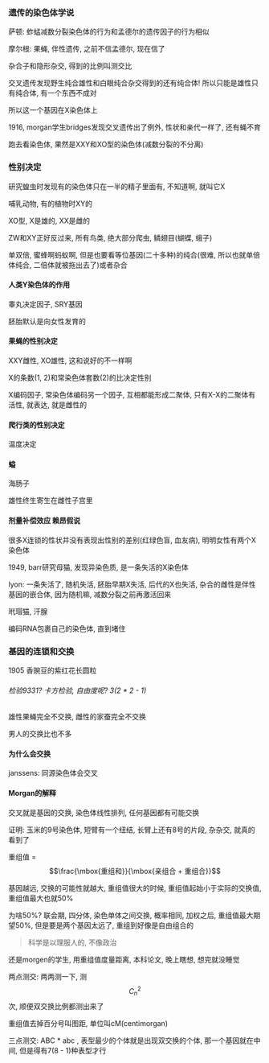 ### 遗传的染色体学说

萨顿: 蚱蜢减数分裂染色体的行为和孟德尔的遗传因子的行为相似

摩尔根: 果蝇, 伴性遗传, 之前不信孟德尔, 现在信了

杂合子和隐形杂交, 得到的比例叫测交比

交叉遗传发现野生纯合雄性和白眼纯合杂交得到的还有纯合体! 所以只能是雄性只有纯合体, 有一个东西不成对

所以这一个基因在X染色体上

1916, morgan学生bridges发现交叉遗传出了例外, 性状和亲代一样了, 还有蝇不育

跑去看染色体, 果然是XXY和XO型的染色体(减数分裂的不分离)

### 性别决定

研究蝗虫时发现有的染色体只在一半的精子里面有, 不知道啊, 就叫它X

哺乳动物, 有的植物时XY的

XO型, X是雄的, XX是雌的

ZW和XY正好反过来, 所有鸟类, 绝大部分爬虫, 鳞翅目(蝴蝶, 蛾子)

单双倍, 蜜蜂啊蚂蚁啊, 但是也要看等位基因(二十多种)的纯合(很难, 所以也就单倍体纯合, 二倍体就被拖出去了)或者杂合

#### 人类Y染色体的作用

睾丸决定因子, SRY基因

胚胎默认是向女性发育的

#### 果蝇的性别决定

XXY雌性, XO雄性, 这和说好的不一样啊

X的条数(1, 2)和常染色体套数(2)的比决定性别

X编码因子, 常染色体编码另一个因子, 互相都能形成二聚体, 只有X-X的二聚体有活性, 就表达, 就是雌性的

#### 爬行类的性别决定

温度决定

#### 螠

海肠子

雄性终生寄生在雌性子宫里

#### 剂量补偿效应 赖昂假说

很多X连锁的性状并没有表现出性别的差别(红绿色盲, 血友病), 明明女性有两个X染色体

1949, barr研究母猫, 发现异染色质, 是一条失活的X染色体

lyon: 一条失活了, 随机失活, 胚胎早期X失活, 后代的X也失活, 杂合的雌性是伴性基因的嵌合体, 因为随机嘛, 减数分裂之前再激活回来

玳瑁猫, 汗腺

编码RNA包裹自己的染色体, 直到堵住

### 基因的连锁和交换

1905 香豌豆的紫红花长圆粒

###### 检验9331? 卡方检验, 自由度呢? 3(2 * 2 - 1)

雄性果蝇完全不交换, 雌性的家蚕完全不交换

男人的交换比也不多

#### 为什么会交换

janssens: 同源染色体会交叉

#### Morgan的解释

交叉就是基因的交换, 染色体线性排列, 任何基因都有可能交换

证明: 玉米的9号染色体, 短臂有一个纽结, 长臂上还有8号的片段, 杂杂交, 就真的看到了

重组值 = $$\frac{\mbox{重组和}}{\mbox{亲组合 + 重组合}}$$

基因越远, 交换的可能性就越大, 重组值很大的时候, 重组值起始小于实际的交换值, 重组值最大也就50%

为啥50%? 联会期, 四分体, 染色单体之间交换, 概率相同, 加权之后, 重组值最大期望50%, 但是要是两个基因太远了, 重组到好像是自由组合的

> 科学是以理服人的, 不像政治

还是morgen的学生, 用重组值度量距离, 本科论文, 晚上瞎想, 想完就没睡觉

两点测交: 两两测一下, 测$$C_{n}^{2}$$次, 顺便双交换比例都测出来了

重组值去掉百分号叫图距, 单位叫cM(centimorgan)

三点测交: ABC * abc , 表型最少的个体就是出现双交换的个体, 那一个基因就在中间, 但是得有7(8 - 1)种表型才行
